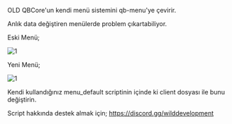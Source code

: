 OLD QBCore'un kendi menü sistemini qb-menu'ye çevirir.

Anlık data değiştiren menülerde problem çıkartabiliyor.

Eski Menü;

![1](https://media.discordapp.net/attachments/1069974969431371826/1080499477305118730/image.png)

Yeni Menü;

![1](https://media.discordapp.net/attachments/1069974969431371826/1080499477082804224/image.pngg)

Kendi kullandığınız menu_default scriptinin içinde ki client dosyası ile bunu değiştirin.

Script hakkında destek almak için;
https://discord.gg/wilddevelopment


